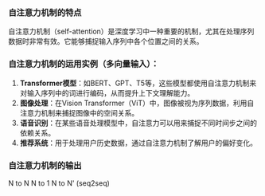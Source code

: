 ### 自注意力机制的特点
自注意力机制（self-attention）是深度学习中一种重要的机制，尤其在处理序列数据时非常有效。它能够捕捉输入序列中各个位置之间的关系。

### 自注意力机制的运用实例（多向量输入）：

1. **Transformer模型**：如BERT、GPT、T5等，这些模型都使用自注意力机制来对输入序列中的词进行编码，从而提升上下文理解能力。
2. **图像处理**：在Vision Transformer（ViT）中，图像被视为序列数据，利用自注意力机制来捕捉图像中的空间关系。
3. **语音识别**：在某些语音处理模型中，自注意力可以用来捕捉不同时间步之间的依赖关系。
4. **推荐系统**：用于处理用户历史数据，通过自注意力机制了解用户的偏好变化。

### 自注意力机制的输出
N to N
N to 1
N to N'  (seq2seq)


